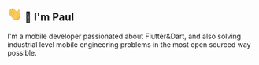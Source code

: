 ## <img src="https://raw.githubusercontent.com/Eunit99/eunit99/master/img/wave.gif" width="30px"> 👋 I'm Paul
I'm a mobile developer passionated about Flutter&Dart, and also solving industrial level mobile engineering problems in the most open sourced way possible.
